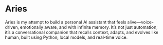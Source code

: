# Aries
Aries is my attempt to build a personal AI assistant that feels alive—voice-driven, emotionally aware, and with infinite memory. It’s not just automation; it’s a conversational companion that recalls context, adapts, and evolves like human, built using Python, local models, and real-time voice.
